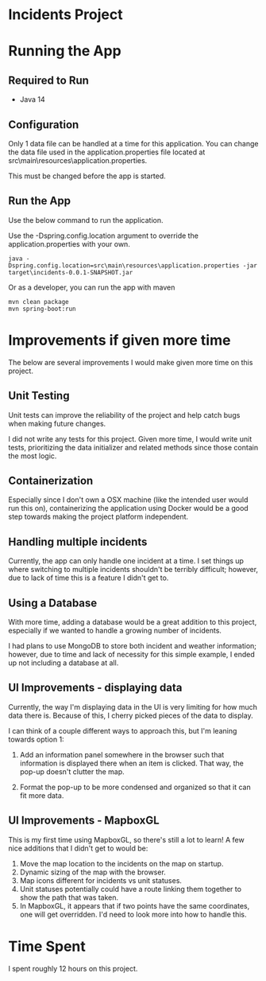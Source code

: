 # Incidents Project

# Running the App

## Required to Run
- Java 14

## Configuration

Only 1 data file can be handled at a time for this application. You can change the data file used in the application.properties file located at src\main\resources\application.properties.

This must be changed before the app is started.

## Run the App

Use the below command to run the application. 

Use the -Dspring.config.location argument to override the application.properties with your own.

    java -Dspring.config.location=src\main\resources\application.properties -jar target\incidents-0.0.1-SNAPSHOT.jar

Or as a developer, you can run the app with maven

    mvn clean package
    mvn spring-boot:run

# Improvements if given more time

The below are several improvements I would make given more time on this project.

## Unit Testing

Unit tests can improve the reliability of the project and help catch bugs when making future changes.

I did not write any tests for this project. Given more time, I would write unit tests, prioritizing the data initializer and related methods since those contain the most logic.

## Containerization

Especially since I don't own a OSX machine (like the intended user would run this on), containerizing the application using Docker would be a good step towards making the project platform independent. 

## Handling multiple incidents

Currently, the app can only handle one incident at a time. I set things up where switching to multiple incidents shouldn't be terribly difficult; however, due to lack of time this is a feature I didn't get to.

## Using a Database

With more time, adding a database would be a great addition to this project, especially if we wanted to handle a growing number of incidents.

I had plans to use MongoDB to store both incident and weather information; however, due to time and lack of necessity for this simple example, I ended up not including a database at all.

## UI Improvements - displaying data

Currently, the way I'm displaying data in the UI is very limiting for how much data there is. Because of this, I cherry picked pieces of the data to display.

I can think of a couple different ways to approach this, but I'm leaning towards option 1:

1. Add an information panel somewhere in the browser such that information is displayed there when an item is clicked. That way, the pop-up doesn't clutter the map.

2. Format the pop-up to be more condensed and organized so that it can fit more data.

## UI Improvements - MapboxGL

This is my first time using MapboxGL, so there's still a lot to learn! A few nice additions that I didn't get to would be:

1. Move the map location to the incidents on the map on startup.
2. Dynamic sizing of the map with the browser.
3. Map icons different for incidents vs unit statuses.
4. Unit statuses potentially could have a route linking them together to show the path that was taken.
5. In MapboxGL, it appears that if two points have the same coordinates, one will get overridden. I'd need to look more into how to handle this.

# Time Spent

I spent roughly 12 hours on this project.
